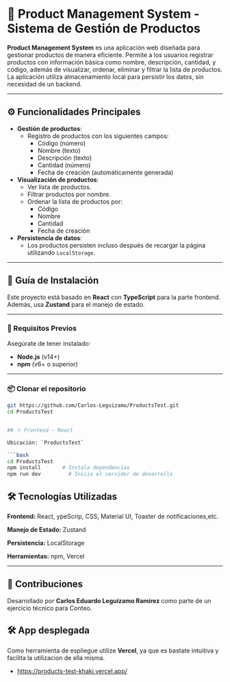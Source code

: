 # 🛒 Product Management System - Sistema de Gestión de Productos

**Product Management System** es una aplicación web diseñada para gestionar productos de manera eficiente. Permite a los usuarios registrar productos con información básica como nombre, descripción, cantidad, y código, además de visualizar, ordenar, eliminar y filtrar la lista de productos. La aplicación utiliza almacenamiento local para persistir los datos, sin necesidad de un backend.

---

## ⚙️ Funcionalidades Principales

- **Gestión de productos**:
  - Registro de productos con los siguientes campos:
    - Código (número)
    - Nombre (texto)
    - Descripción (texto)
    - Cantidad (número)
    - Fecha de creación (automáticamente generada)
- **Visualización de productos**:
  - Ver lista de productos.
  - Filtrar productos por nombre.
  - Ordenar la lista de productos por:
    - Código
    - Nombre
    - Cantidad
    - Fecha de creación
- **Persistencia de datos**:
  - Los productos persisten incluso después de recargar la página utilizando `LocalStorage`.

---

## 🚀 Guía de Instalación

Este proyecto está basado en **React** con **TypeScript** para la parte frontend. Además, usa **Zustand** para el manejo de estado.

---

### 🧾 Requisitos Previos

Asegúrate de tener instalado:

- **Node.js** (v14+)
- **npm** (v6+ o superior)

---

### 📦 Clonar el repositorio

```bash
git https://github.com/Carlos-Leguizamo/ProductsTest.git
cd ProductsTest


## ⚛️ Frontend – React

Ubicación: `ProductsTest`

```bash
cd ProductsTest
npm install       # Instala dependencias
npm run dev         # Inicia el servidor de desarrollo
```
## 🛠️ Tecnologías Utilizadas



**Frontend:** React, ypeScrip, CSS, Material UI, Toaster de notificaciones,etc.

**Manejo de Estado:** Zustand

**Persistencia:** LocalStorage

**Herramientas:** npm, Vercel

---

## 🤝 Contribuciones

Desarrollado por **Carlos Eduardo Leguizamo Ramirez** como parte de un ejercicio técnico para Conteo.  

## 🛠️ App desplegada
Como herramienta de espliegue utilize **Vercel**, ya que es bastate intuitiva y facilita la utilizacion de ella misma.

- https://products-test-khaki.vercel.app/ 

